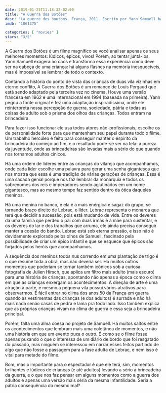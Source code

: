 ```yaml
---
date: 2019-01-25T11:18:32-02:00
title: "A Guerra dos Botões"
desc: "La guerre des boutons. França, 2011. Escrito por Yann Samuell baseado no romance de Louis Pergaud. Com Vincent Bres como William Lebrac, Salomé Lemire como Lanterna, Théo Bertrand como Azteca, Eric Elmosnino como Professor Merlin, Mathilde Seigner como a mãe de Lebrac, Alain Chabat como Professor Labru, Fred Testot como Padre Simão e Tristan Vichard como o pequeno Tigibus."
imdb: "1861375"

categories: [ "movies" ]
stars: "3/5"
---
```

A Guerra dos Botões é um filme magnífico se você analisar apenas os seus melhores momentos: lúdicos, épicos, vivos! Porém, ao tentar juntá-los, Yann Samuell exagera no caos e transforma essa experiência como deve ser na cabeça de uma criança: há alguns flashes na memória inesquecíveis, mas é impossível se lembrar de todo o contexto.

Contando a história do ponto de vista das crianças de duas vila vizinhas em eterno conflito, A Guerra dos Botões é um romance de Louis Pergaud que está sendo adaptado pela terceira vez no cinema. Houve uma versão francesa em 1962 e uma internacional em 1994 (baseada na primeira). Yann pegou a fonte original e fez uma adaptação inspiradíssima, onde ele reinterpreta nossa percepção de guerra, sociedade, pátria e todas as coisas de adulto sob o prisma dos olhos das crianças. Todos entram na brincadeira.

Para fazer isso funcionar ele usa todos atores não-profissionais, escolhe os de personalidade forte para que mantenham seu papel durante todo o filme. Um trabalho hercúleo é feito para conseguir manter o espírito da brincadeira do começo ao fim, e o resultado pode-se ver na tela: a pureza da juventude, onde as brincadeiras são levadas mais a sério do que quando nos tornamos adultos cínicos.

Há uma ordem de líderes entre as crianças do vilarejo que acompanhamos, onde cada líder escolhe uma palavra para gerar uma senha gigantesca que nos mostra que essa é uma tradição de várias gerações de crianças. Essa é uma sacada genial porque nos faz lembrar da monarquia e todos os sobrenomes dos reis e imperadores sendo aglutinados em um nome gigantesco, mas ao mesmo tempo faz sentido dentro da ótica daqueles meninos.

Há uma menina no banco, e ela é a mais enérgica e sagaz do grupo, se tornando braço direito de Lebrac, o líder. Lebrac representa o monarca que terá que decidir a sucessão, pois está mudando de vida. Entre os deveres da uma família que perdeu o pai com duas irmãs e a mãe para sustentar, e os deveres do lar e dos trabalhos que arruma, ele ainda precisa conseguir manter a coesão do bando. Lebrac está sob eterna pressão, e isso não é devidamente explorado pelos olhos de Samuell, fascinado pela possibilidade de criar um épico infantil e que se esquece que épicos são forjados pelos heróis que acompanhamos.

A sequência dos meninos todos nus correndo em uma plantação de trigo é o que resume toda a obra, mas não deveria ser. Há muitos outros momentos que poderiam se tornar também icônicos sob a curiosa fotografia de Julien Hirsch, que aplica um filtro mais adulto (mais escuro) para uma história de crianças, apontando não apenas a época como o clima em que as crianças enxergam os acontecimentos. A direção de arte é uma atração à parte, e mesmo a pequena vila possui vários atrativos para observarmos. É fácil entrar no clima dos anos 50 da França em guerra quando as vestimentas das crianças (e dos adultos) é surrada e não há mais nada senão casas de pedra e lama pra todo lado. Isso também explica que as próprias crianças vivam no clima de guerra e essa seja a brincadeira principal.

Porém, falta uma alma coesa no projeto de Samuell. Há muitos saltos entre os acontecimentos que lembram mais uma coletânea de momentos, e não uma história em que um evento puxa o outro. É como se o filme fosse apenas puxando o que o interessa de um diário de bordo que foi resgatado do passado, mas ninguém se interessou em narrar esses feitos partindo de algo que não fosse a passagem para a fase adulta de Lebrac, e nem isso é vital para metade do filme.

Bom, mas o importante para o espectador é que ele terá, sim, momentos brilhantes e lúdicos de crianças (e até adultos) levando a sério a brincadeira da guerra, e o que nos faz pensar em alguns momentos como a guerra dos adultos é apenas uma versão mais séria da mesma infantilidade. Seria a pátria consequência do mesmo mal?
